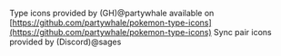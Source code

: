 Type icons provided by (GH)@partywhale available on [https://github.com/partywhale/pokemon-type-icons](https://github.com/partywhale/pokemon-type-icons)
Sync pair icons provided by (Discord)@sages
